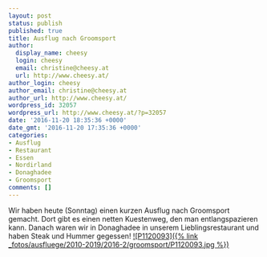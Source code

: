 ```yaml
---
layout: post
status: publish
published: true
title: Ausflug nach Groomsport
author:
  display_name: cheesy
  login: cheesy
  email: christine@cheesy.at
  url: http://www.cheesy.at/
author_login: cheesy
author_email: christine@cheesy.at
author_url: http://www.cheesy.at/
wordpress_id: 32057
wordpress_url: http://www.cheesy.at/?p=32057
date: '2016-11-20 18:35:36 +0000'
date_gmt: '2016-11-20 17:35:36 +0000'
categories:
- Ausflug
- Restaurant
- Essen
- Nordirland
- Donaghadee
- Groomsport
comments: []
---
```

Wir haben heute (Sonntag) einen kurzen Ausflug nach Groomsport gemacht. Dort gibt es einen netten Kuestenweg, den man entlangspazieren kann. Danach waren wir in Donaghadee in unserem Lieblingsrestaurant und haben Steak und Hummer gegessen!
[![P1120093]({% link _fotos/ausfluege/2010-2019/2016-2/groomsport/P1120093.jpg %})](http://www.cheesy.at/fotos/ausfluege/groomsport/)
